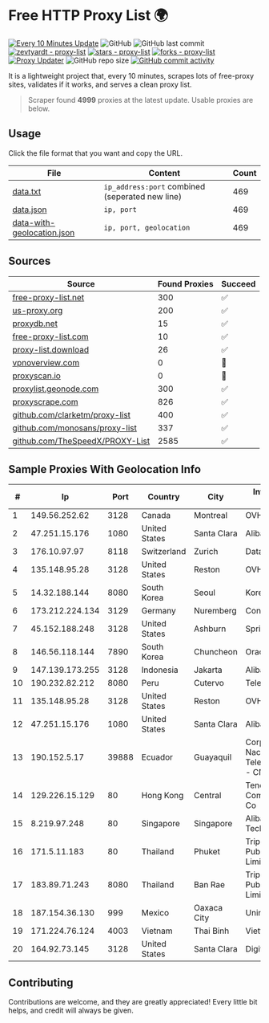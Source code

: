 
# Free HTTP Proxy List 🌍

[![Every 10 Minutes Update](https://github.com/mertguvencli/http-proxy-list/actions/workflows/main.yml/badge.svg?branch=main)](https://github.com/mertguvencli/http-proxy-list/actions/workflows/main.yml)
![GitHub](https://img.shields.io/github/license/mertguvencli/http-proxy-list)
![GitHub last commit](https://img.shields.io/github/last-commit/mertguvencli/http-proxy-list)
[![zevtyardt - proxy-list](https://img.shields.io/static/v1?label=zevtyardt&message=proxy-list&color=blue&logo=github)](https://github.com/zevtyardt/proxy-list "Go to GitHub repo")
[![stars - proxy-list](https://img.shields.io/github/stars/zevtyardt/proxy-list?style=social)](https://github.com/zevtyardt/proxy-list)
[![forks - proxy-list](https://img.shields.io/github/forks/zevtyardt/proxy-list?style=social)](https://github.com/zevtyardt/proxy-list)
[![Proxy Updater](https://github.com/zevtyardt/proxy-list/workflows/Proxy%20Updater/badge.svg)](https://github.com/zevtyardt/proxy-list/actions?query=workflow:"Proxy+Updater")
![GitHub repo size](https://img.shields.io/github/repo-size/zevtyardt/proxy-list)
[![GitHub commit activity](https://img.shields.io/github/commit-activity/m/zevtyardt/proxy-list?logo=commits)](https://github.com/zevtyardt/proxy-list/commits/main)

It is a lightweight project that, every 10 minutes, scrapes lots of free-proxy sites, validates if it works, and serves a clean proxy list.

> Scraper found **4999** proxies at the latest update. Usable proxies are below.

## Usage

Click the file format that you want and copy the URL.

|File|Content|Count|
|----|-------|-----|
|[data.txt](https://raw.githubusercontent.com/mertguvencli/http-proxy-list/main/proxy-list/data.txt)|`ip_address:port` combined (seperated new line)|469|
|[data.json](https://raw.githubusercontent.com/mertguvencli/http-proxy-list/main/proxy-list/data.json)|`ip, port`|469|
|[data-with-geolocation.json](https://raw.githubusercontent.com/mertguvencli/http-proxy-list/main/proxy-list/data-with-geolocation.json)|`ip, port, geolocation`|469|

## Sources

|Source|Found Proxies|Succeed|
|------|-------------|-------|
|[free-proxy-list.net](https://free-proxy-list.net)|300|✅|
|[us-proxy.org](https://www.us-proxy.org)|200|✅|
|[proxydb.net](http://proxydb.net)|15|✅|
|[free-proxy-list.com](https://free-proxy-list.com/?page=&port=&type%5B%5D=http&type%5B%5D=https&up_time=0&search=Search)|10|✅|
|[proxy-list.download](https://www.proxy-list.download/HTTP)|26|✅|
|[vpnoverview.com](https://vpnoverview.com/privacy/anonymous-browsing/free-proxy-servers)|0|🚫|
|[proxyscan.io](https://www.proxyscan.io)|0|🚫|
|[proxylist.geonode.com](https://proxylist.geonode.com/api/proxy-list?limit=300&page=1&sort_by=lastChecked&sort_type=desc&protocols=http,https)|300|✅|
|[proxyscrape.com](https://api.proxyscrape.com/v2/?request=displayproxies&protocol=http&timeout=10000&country=all&ssl=all&anonymity=all)|826|✅|
|[github.com/clarketm/proxy-list](https://raw.githubusercontent.com/clarketm/proxy-list/master/proxy-list-raw.txt)|400|✅|
|[github.com/monosans/proxy-list](https://raw.githubusercontent.com/monosans/proxy-list/main/proxies/http.txt)|337|✅|
|[github.com/TheSpeedX/PROXY-List](https://raw.githubusercontent.com/TheSpeedX/PROXY-List/master/http.txt)|2585|✅|


## Sample Proxies With Geolocation Info

|#|Ip|Port|Country|City|Internet Service Provider|
|-|--|----|-------|----|-------------------------|
|1|149.56.252.62|3128|Canada|Montreal|OVH Hosting|
|2|47.251.15.176|1080|United States|Santa Clara|Alibaba.com LLC|
|3|176.10.97.97|8118|Switzerland|Zurich|Datasource AG|
|4|135.148.95.28|3128|United States|Reston|OVH SAS|
|5|14.32.188.144|8080|South Korea|Seoul|Korea Telecom|
|6|173.212.224.134|3129|Germany|Nuremberg|Contabo GmbH|
|7|45.152.188.248|3128|United States|Ashburn|Sprint|
|8|146.56.118.144|7890|South Korea|Chuncheon|Oracle Corporation|
|9|147.139.173.255|3128|Indonesia|Jakarta|Alibaba.com LLC|
|10|190.232.82.212|8080|Peru|Cutervo|Telefónica del Perú|
|11|135.148.95.28|3128|United States|Reston|OVH SAS|
|12|47.251.15.176|1080|United States|Santa Clara|Alibaba.com LLC|
|13|190.152.5.17|39888|Ecuador|Guayaquil|Corporacion Nacional De Telecomunicaciones - CNT EP|
|14|129.226.15.129|80|Hong Kong|Central|Tencent Cloud Computing (Beijing) Co|
|15|8.219.97.248|80|Singapore|Singapore|Alibaba (US) Technology Co., Ltd.|
|16|171.5.11.183|80|Thailand|Phuket|Triple T Broadband Public Company Limited|
|17|183.89.71.243|8080|Thailand|Ban Rae|Triple T Broadband Public Company Limited|
|18|187.154.36.130|999|Mexico|Oaxaca City|Uninet S.A. de C.V.|
|19|171.224.76.124|4003|Vietnam|Thai Binh|Viettel Corporation|
|20|164.92.73.145|3128|United States|Santa Clara|DigitalOcean, LLC|



## Contributing

Contributions are welcome, and they are greatly appreciated! Every
little bit helps, and credit will always be given.

